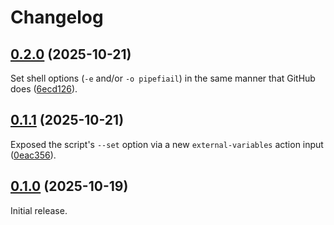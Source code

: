# Changelog

## [0.2.0] (2025-10-21)

Set shell options (`-e` and/or `-o pipefiail`) in the same manner that GitHub does ([6ecd126]).

## [0.1.1] (2025-10-21)

Exposed the script's `--set` option via a new `external-variables` action input ([0eac356]).

## [0.1.0] (2025-10-19)

Initial release.

[0.2.0]: https://github.com/pcolby/check-run-scripts/releases/tag/v0.2.0
[0.1.1]: https://github.com/pcolby/check-run-scripts/releases/tag/v0.1.1
[0.1.0]: https://github.com/pcolby/check-run-scripts/releases/tag/v0.1.0

[0eac356]: https://github.com/pcolby/check-run-scripts/commit/0eac3565190ca900e68c4126644ae3cf7cc321c1
[6ecd126]: https://github.com/pcolby/check-run-scripts/commit/6ecd1266ae6a38d718eeee7cb7e94e38e8d5f46f
